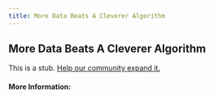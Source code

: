 ```yaml
---
title: More Data Beats A Cleverer Algorithm
---
```


## More Data Beats A Cleverer Algorithm

This is a stub. [Help our community expand it.](https://github.com/freeCodeCamp/guide-articles/tree/master/articles/Machine-Learning/Principles/More-Data-Beats-A-Cleverer-Algorithm/index.md)

<!-- The article goes here, in GitHub-flavored Markdown. Feel free to add YouTube videos, images, and CodePen/JSBin embeds  -->

#### More Information:
<!-- Please add any articles you think might be helpful to read before writing the article -->


